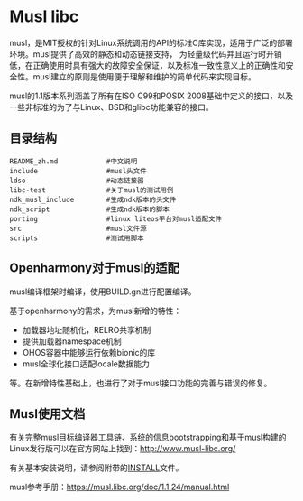 # Musl libc

musl，是MIT授权的针对Linux系统调用的API的标准C库实现，适用于广泛的部署环境。musl提供了高效的静态和动态链接支持， 为轻量级代码并且运行时开销低，在正确使用时具有强大的故障安全保证，以及标准一致性意义上的正确性和安全性。musl建立的原则是使用便于理解和维护的简单代码来实现目标。

musl的1.1版本系列涵盖了所有在ISO C99和POSIX 2008基础中定义的接口，以及一些非标准的为了与Linux、BSD和glibc功能兼容的接口。

## 目录结构

```
README_zh.md            #中文说明
include					#musl头文件
ldso					#动态链接器
libc-test				#关于musl的测试用例
ndk_musl_include		#生成ndk版本的头文件
ndk_script				#生成ndk版本的脚本
porting                 #linux liteos平台对musl适配文件
src						#musl文件源
scripts					#测试用脚本
```

## Openharmony对于musl的适配

musl编译框架时编译，使用BUILD.gn进行配置编译。

基于openharmony的需求，为musl新增的特性：

-  加载器地址随机化，RELRO共享机制 
-  提供加载器namespace机制 
-  OHOS容器中能够运行依赖bionic的库 
-  musl全球化接口适配locale数据能力 

等。在新增特性基础上，也进行了对于musl接口功能的完善与错误的修复。

## Musl使用文档

有关完整musl目标编译器工具链、系统的信息bootstrapping和基于musl构建的Linux发行版可以在官方网站上找到：http://www.musl-libc.org/

有关基本安装说明，请参阅附带的[INSTALL](https://gitee.com/openharmony/third_party_musl/blob/master/INSTALL)文件。

musl参考手册：https://musl.libc.org/doc/1.1.24/manual.html